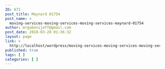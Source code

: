 ```yaml
---
ID: 671
post_title: Maynard 01754
post_name: >
  moving-services-moving-services-moving-services-maynard-01754
author: mrgabonijeff@gmail.com
post_date: 2018-03-28 01:36:32
layout: page
link: >
  http://localhost/wordpress/moving-services-moving-services-moving-services-maynard-01754/
published: true
tags: [ ]
categories: [ ]
---
```

